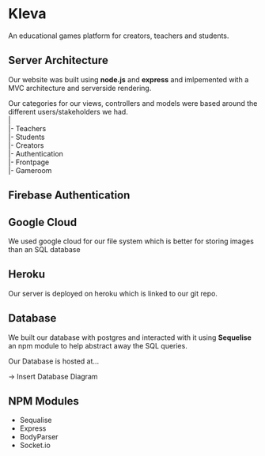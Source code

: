# Kleva
An educational games platform for creators, teachers and students.

## Server Architecture
Our website was built using **node.js** and **express** and imlpemented with a MVC architecture and serverside rendering.

Our categories for our views, controllers and models were based around the different users/stakeholders we had.\
|\
|- Teachers\
|- Students\
|- Creators\
|- Authentication\
|- Frontpage\
|- Gameroom

## Firebase Authentication

## Google Cloud
We used google cloud for our file system which is better for storing images than an SQL database


## Heroku
Our server is deployed on heroku which is linked to our git repo.


## Database
We built our database with postgres and interacted with it using **Sequelise** an npm module to help abstract away the SQL queries.

Our Database is hosted at...

-> Insert Database Diagram

## NPM Modules
* Sequalise
* Express
* BodyParser
* Socket.io
